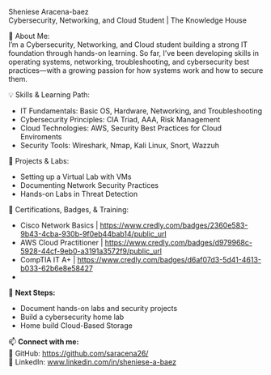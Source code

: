 
Sheniese Aracena-baez  
Cybersecurity, Networking, and Cloud Student | The Knowledge House  

📌 About Me:  
I’m a Cybersecurity, Networking, and Cloud student building a strong IT foundation through hands-on learning. So far, I’ve been developing skills in operating systems, networking, troubleshooting, and cybersecurity best practices—with a growing passion for how systems work and how to secure them.

💡 Skills & Learning Path:  
- IT Fundamentals: Basic OS, Hardware, Networking, and Troubleshooting  
- Cybersecurity Principles: CIA Triad, AAA, Risk Management  
- Cloud Technologies: AWS, Security Best Practices for Cloud Enviroments 
- Security Tools: Wireshark, Nmap, Kali Linux, Snort, Wazzuh 

📂 Projects & Labs:  
- Setting up a Virtual Lab with VMs  
- Documenting Network Security Practices  
- Hands-on Labs in Threat Detection  

📜 Certifications, Badges, & Training:  
- Cisco Network Basics | https://www.credly.com/badges/2360e583-9b43-4cba-930b-9f0eb44bab14/public_url
- AWS Cloud Practitioner | https://www.credly.com/badges/d979968c-5928-44cf-9eb0-a3191a3572f9/public_url
- CompTIA IT A+ | https://www.credly.com/badges/d6af07d3-5d41-4613-b033-62b6e8e58427
- 

🚀 **Next Steps:**  
- Document hands-on labs and security projects  
- Build a cybersecurity home lab  
- Home build Cloud-Based Storage  

📫 **Connect with me:**  
🔗 GitHub: https://github.com/saracena26/  
💼 LinkedIn: www.linkedin.com/in/sheniese-a-baez  
```